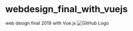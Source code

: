 # webdesign_final_with_vuejs
web design final 2019 with Vue.js
![GitHub Logo](hhtps:github.com/johntheprogrammer92/webdesign_final_with_vue/img/readme.png)

